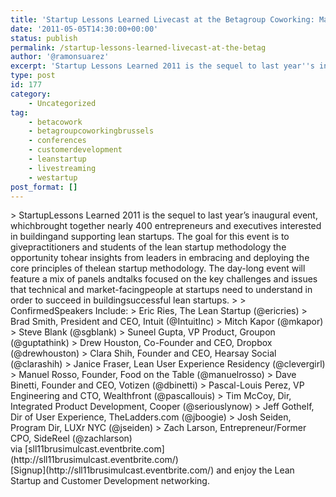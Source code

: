 ```yaml
---
title: 'Startup Lessons Learned Livecast at the Betagroup Coworking: May 23'
date: '2011-05-05T14:30:00+00:00'
status: publish
permalink: /startup-lessons-learned-livecast-at-the-betag
author: '@ramonsuarez'
excerpt: 'Startup Lessons Learned 2011 is the sequel to last year''s inaugural event, which brought together nearly 400 entrepreneurs and executives interested in building and supporting lean startups. The goal for this event is to give practitioners and stu...'
type: post
id: 177
category:
    - Uncategorized
tag:
    - betacowork
    - betagroupcoworkingbrussels
    - conferences
    - customerdevelopment
    - leanstartup
    - livestreaming
    - westartup
post_format: []
---
```

<div class="posterous_bookmarklet_entry">> StartupLessons Learned 2011 is the sequel to last year’s inaugural event, whichbrought together nearly 400 entrepreneurs and executives interested in buildingand supporting lean startups. The goal for this event is to givepractitioners and students of the lean startup methodology the opportunity tohear insights from leaders in embracing and deploying the core principles of thelean startup methodology. The day-long event will feature a mix of panels andtalks focused on the key challenges and issues that technical and market-facingpeople at startups need to understand in order to succeed in buildingsuccessful lean startups.
> 
> ConfirmedSpeakers Include:  
> Eric Ries, The Lean Startup (@ericries)  
> Brad Smith, President and CEO, Intuit (@IntuitInc)  
> Mitch Kapor (@mkapor)  
> Steve Blank (@sgblank)  
> Suneel Gupta, VP Product, Groupon (@guptathink)  
> Drew Houston, Co-Founder and CEO, Dropbox (@drewhouston)  
> Clara Shih, Founder and CEO, Hearsay Social (@clarashih)  
> Janice Fraser, Lean User Experience Residency (@clevergirl)  
> Manuel Rosso, Founder, Food on the Table (@manuelrosso)  
> Dave Binetti, Founder and CEO, Votizen (@dbinetti)  
> Pascal-Louis Perez, VP Engineering and CTO, Wealthfront (@pascallouis)  
> Tim McCoy, Dir, Integrated Product Development, Cooper (@seriouslynow)  
> Jeff Gothelf, Dir of User Experience, TheLadders.com (@jboogie)  
> Josh Seiden, Program Dir, LUXr NYC (@jseiden)  
> Zach Larson, Entrepreneur/Former CPO, SideReel (@zachlarson)

<div class="posterous_quote_citation">via [sll11brusimulcast.eventbrite.com](http://sll11brusimulcast.eventbrite.com/)</div>[Signup](http://sll11brusimulcast.eventbrite.com/) and enjoy the Lean Startup and Customer Development networking.

</div>